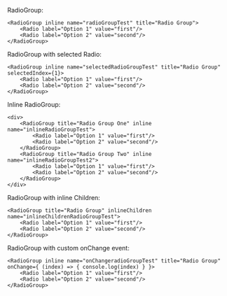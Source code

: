 RadioGroup:

    <RadioGroup inline name="radioGroupTest" title="Radio Group">
		<Radio label="Option 1" value="first"/>
		<Radio label="Option 2" value="second"/>
	</RadioGroup>

RadioGroup with selected Radio:

    <RadioGroup inline name="selectedRadioGroupTest" title="Radio Group" selectedIndex={1}>
		<Radio label="Option 1" value="first"/>
		<Radio label="Option 2" value="second"/>
	</RadioGroup>

Inline RadioGroup:

	<div>    
	    <RadioGroup title="Radio Group One" inline name="inlineRadioGroupTest">
			<Radio label="Option 1" value="first"/>
			<Radio label="Option 2" value="second"/>
		</RadioGroup>
		<RadioGroup title="Radio Group Two" inline name="inlineRadioGroupTest2">
			<Radio label="Option 1" value="first"/>
			<Radio label="Option 2" value="second"/>
		</RadioGroup>
	</div>

RadioGroup with inline Children:

    <RadioGroup title="Radio Group" inlineChildren name="inlineChildrenRadioGroupTest">
		<Radio label="Option 1" value="first"/>
		<Radio label="Option 2" value="second"/>
	</RadioGroup>

RadioGroup with custom onChange event:

    <RadioGroup inline name="onChangeradioGroupTest" title="Radio Group" onChange={ (index) => { console.log(index) } }>
		<Radio label="Option 1" value="first"/>
		<Radio label="Option 2" value="second"/>
	</RadioGroup>
